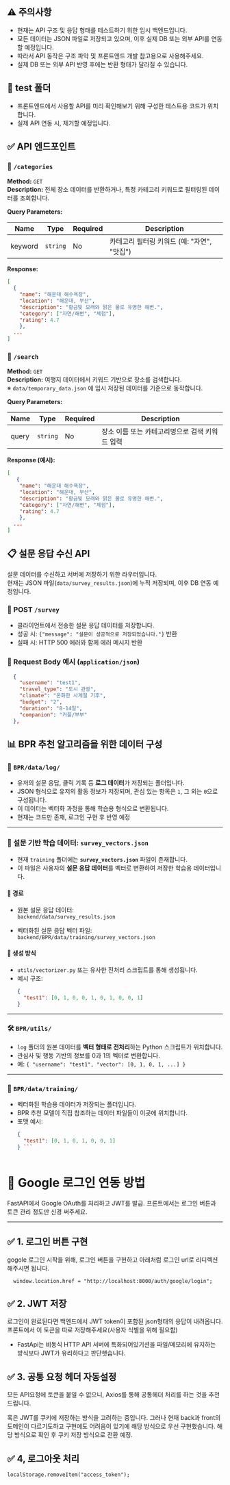 ## ⚠️ 주의사항
- 현재는 API 구조 및 응답 형태를 테스트하기 위한 임시 백엔드입니다.
- 모든 데이터는 JSON 파일로 저장되고 있으며, 이후 실제 DB 또는 외부 API를 연동할 예정입니다.
- 따라서 API 동작은 구조 파악 및 프론트엔드 개발 참고용으로 사용해주세요.
- 실제 DB 또는 외부 API 반영 후에는 반환 형태가 달라질 수 있습니다. 

## 📁 test 폴더
- 프론트엔드에서 사용할 API를 미리 확인해보기 위해 구성한 테스트용 코드가 위치합니다.
- 실제 API 연동 시, 제거할 예정입니다. 

## ✅ API 엔드포인트

### 🔹 `/categories`  
**Method:** `GET`  
**Description:** 전체 장소 데이터를 반환하거나, 특정 카테고리 키워드로 필터링된 데이터를 조회합니다.

**Query Parameters:**

| Name    | Type     | Required | Description                              |
|---------|----------|----------|------------------------------------------|
| keyword | `string` | No       | 카테고리 필터링 키워드 (예: "자연", "맛집") |

**Response:**

```json
[
  {
    "name": "해운대 해수욕장", 
    "location": "해운대, 부산", 
    "description": "황금빛 모래와 맑은 물로 유명한 해변.", 
    "category": ["자연/해변", "체험"], 
    "rating": 4.7
    },
  ...
]
``` 

### 🔹 `/search`  
**Method:** `GET`  
**Description:** 여행지 데이터에서 키워드 기반으로 장소를 검색합니다.  
※ `data/temporary_data.json` 에 임시 저장된 데이터를 기준으로 동작합니다.

**Query Parameters:**

| Name  | Type        | Required | Description                                     |
|-------|-------------|----------|-------------------------------------------------|
| query | `string`    | No       | 장소 이름 또는 카테고리명으로 검색 키워드 입력 |

**Response (예시):**

```json
[
   {
    "name": "해운대 해수욕장", 
    "location": "해운대, 부산", 
    "description": "황금빛 모래와 맑은 물로 유명한 해변.", 
    "category": ["자연/해변", "체험"], 
    "rating": 4.7
    },
  ...
]
``` 
## 📋 설문 응답 수신 API

설문 데이터를 수신하고 서버에 저장하기 위한 라우터입니다.  
현재는 JSON 파일(`data/survey_results.json`)에 누적 저장되며, 이후 DB 연동 예정입니다.

### 🔸 POST `/survey`

- 클라이언트에서 전송한 설문 응답 데이터를 저장합니다.
- 성공 시: `{"message": "설문이 성공적으로 저장되었습니다."}` 반환
- 실패 시: HTTP 500 에러와 함께 에러 메시지 반환

### 🔸 Request Body 예시 (`application/json`)
```json
  {
    "username": "test1",
    "travel_type": "도시 관광",
    "climate": "온화한 사계절 기후",
    "budget": "2",
    "duration": "8-14일",
    "companion": "커플/부부"
  },
```

## 📊 BPR 추천 알고리즘을 위한 데이터 구성

### 📁 `BPR/data/log/`

- 유저의 설문 응답, 클릭 기록 등 **로그 데이터**가 저장되는 폴더입니다.
- JSON 형식으로 유저의 활동 정보가 저장되며, 관심 있는 항목은 `1`, 그 외는 `0`으로 구성됩니다.
- 이 데이터는 벡터화 과정을 통해 학습용 형식으로 변환됩니다.
- 현재는 코드만 존재, 로그인 구현 후 반영 예정

---

### 🧾 설문 기반 학습 데이터: `survey_vectors.json`

- 현재 `training` 폴더에는 **`survey_vectors.json`** 파일이 존재합니다.
- 이 파일은 사용자의 **설문 응답 데이터**를 벡터로 변환하여 저장한 학습용 데이터입니다.

#### 📍 경로
- 원본 설문 응답 데이터:  
  `backend/data/survey_results.json`

- 벡터화된 설문 응답 벡터 파일:  
  `backend/BPR/data/training/survey_vectors.json`

#### 🔄 생성 방식
- `utils/vectorizer.py` 또는 유사한 전처리 스크립트를 통해 생성됩니다.
- 예시 구조:
  ```json
  {
    "test1": [0, 1, 0, 0, 1, 0, 1, 0, 0, 1]
  }
---

### 🛠️ `BPR/utils/`

- `log` 폴더의 원본 데이터를 **벡터 형태로 전처리**하는 Python 스크립트가 위치합니다.
- 관심사 및 행동 기반의 정보를 0과 1의 벡터로 변환합니다.
- 예: `{ "username": "test1", "vector": [0, 1, 0, 1, ...] }`

---

### 📁 `BPR/data/training/`

- 벡터화된 학습용 데이터가 저장되는 폴더입니다.
- BPR 추천 모델이 직접 참조하는 데이터 파일들이 이곳에 위치합니다.
- 포맷 예시:
  ```json
  {
    "test1": [0, 1, 0, 1, 0, 0, 1]
  } ```



# 🧩 Google 로그인 연동 방법 

FastAPI에서 Google OAuth를 처리하고 JWT를 발급.
프론트에서는 로그인 버튼과 토큰 관리 정도만 신경 써주세요.

---

## ✅ 1. 로그인 버튼 구현

gogole 로그인 시작을 위해, 로그인 버튼을 구현하고 아래처럼 로그인 url로 리디렉션해주시면 됩니다.

```tsx
  window.location.href = "http://localhost:8000/auth/google/login";
```

## ✅ 2. JWT 저장

로그인이 완료된다면 백엔드에서 JWT token이 포함된 json형태의 응답이 내려옵니다.
프론트에서 이 토큰을 따로 저장해주세요(사용자 식별을 위해 필요함)
- FastApi는 비동식 HTTP API 서버에 특화되어있기션을 파일/메모리에 유지하는 방식보다 JWT가 유리하다고 판단햇습니다. 

## ✅ 3. 공통 요청 헤더 자동설정

모든 API요청에 토큰을 붙일 수 없으니, Axios를 통해 공통헤더 처리를 하는 것을 추천드립니다. 

혹은 JWT를 쿠키에 저장하는 방식을 고려하는 중입니다. 그러나 현재 back과 front의 도메인이 다르기도하고 구현에도 어려움이 있기에 해당 방식으로 우선 구현했습니다.
해당 방식으로 확인 후 쿠키 저장 방식으로 전환 예정.

## ✅ 4, 로그아웃 처리

```tsx
localStorage.removeItem("access_token");
```